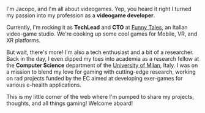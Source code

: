 I'm Jacopo, and I'm all about videogames.
Yep, you heard it right I turned my passion into my profession as a **videogame developer**.

Currently, I'm rocking it as **TechLead** and **CTO** at [Funny Tales](https://funnytales.us/), an Italian video-game studio.
We're cooking up some cool games for Mobile, VR, and XR platforms.

But wait, there's more! I'm also a tech enthusiast and a bit of a researcher.
Back in the day, I even dipped my toes into academia as a research fellow
at the **Computer Science** department of the [University of Milan](https://www.unimi.it/), Italy.
I was on a mission to blend my love for gaming with cutting-edge research,
working on rad projects funded by the EC aimed at developing exer-games for various e-health applications.

This is my little corner of the web where I'm pumped to share my projects, thoughts,
and all things gaming! Welcome aboard!